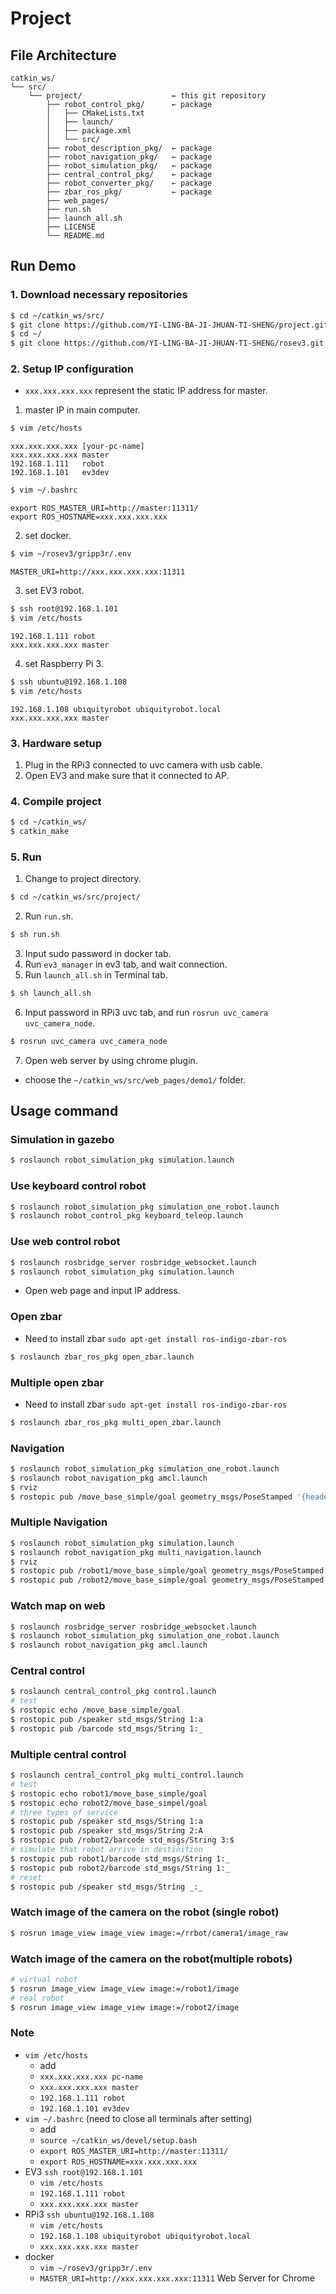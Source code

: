 # Project

## File Architecture
```
catkin_ws/
└── src/
    └── project/                    ← this git repository
        ├── robot_control_pkg/      ← package
        │   ├── CMakeLists.txt
        │   ├── launch/
        │   ├── package.xml
        │   └── src/
        ├── robot_description_pkg/  ← package
        ├── robot_navigation_pkg/   ← package
        ├── robot_simulation_pkg/   ← package
        ├── central_control_pkg/    ← package
        ├── robot_converter_pkg/    ← package
        ├── zbar_ros_pkg/           ← package
        ├── web_pages/
        ├── run.sh
        ├── launch_all.sh
        ├── LICENSE
        └── README.md
```

## Run Demo

### 1. Download necessary repositories

```bash
$ cd ~/catkin_ws/src/
$ git clone https://github.com/YI-LING-BA-JI-JHUAN-TI-SHENG/project.git
$ cd ~/
$ git clone https://github.com/YI-LING-BA-JI-JHUAN-TI-SHENG/rosev3.git
```

### 2. Setup IP configuration

+ `xxx.xxx.xxx.xxx` represent the static IP address for master.

1. master IP in main computer.
```bash
$ vim /etc/hosts
```
```
xxx.xxx.xxx.xxx [your-pc-name]
xxx.xxx.xxx.xxx master
192.168.1.111   robot
192.168.1.101   ev3dev
```
```bash
$ vim ~/.bashrc
```
```
export ROS_MASTER_URI=http://master:11311/
export ROS_HOSTNAME=xxx.xxx.xxx.xxx
```

2. set docker.
```bash
$ vim ~/rosev3/gripp3r/.env
```
```
MASTER_URI=http://xxx.xxx.xxx.xxx:11311
```

3. set EV3 robot.
```bash
$ ssh root@192.168.1.101
$ vim /etc/hosts
```
```
192.168.1.111 robot
xxx.xxx.xxx.xxx master
```

4. set Raspberry Pi 3.
```bash
$ ssh ubuntu@192.168.1.108
$ vim /etc/hosts
```
```
192.168.1.108 ubiquityrobot ubiquityrobot.local
xxx.xxx.xxx.xxx master
```

### 3. Hardware setup

1. Plug in the RPi3 connected to uvc camera with usb cable.
2. Open EV3 and make sure that it connected to AP.

### 4. Compile project

```bash
$ cd ~/catkin_ws/
$ catkin_make
```

### 5. Run

1. Change to project directory.
```bash
$ cd ~/catkin_ws/src/project/
```

2. Run `run.sh`.
```bash
$ sh run.sh
```

3. Input sudo password in docker tab.
4. Run `ev3_manager` in ev3 tab, and wait connection.
5. Run `launch_all.sh` in Terminal tab.
```bash
$ sh launch_all.sh
```

6. Input password in RPi3 uvc tab, and run `rosrun uvc_camera uvc_camera_node`.
```bash
$ rosrun uvc_camera uvc_camera_node
```

7. Open web server by using chrome plugin.
  + choose the `~/catkin_ws/src/web_pages/demo1/` folder.

## Usage command

### Simulation in gazebo

```sh
$ roslaunch robot_simulation_pkg simulation.launch
```

### Use keyboard control robot

```sh
$ roslaunch robot_simulation_pkg simulation_one_robot.launch
$ roslaunch robot_control_pkg keyboard_teleop.launch
```

### Use web control robot

```sh
$ roslaunch rosbridge_server rosbridge_websocket.launch
$ roslaunch robot_simulation_pkg simulation.launch
```

+ Open web page and input IP address.

### Open zbar

+ Need to install zbar `sudo apt-get install ros-indigo-zbar-ros`

```sh
$ roslaunch zbar_ros_pkg open_zbar.launch
```

### Multiple open zbar

+ Need to install zbar `sudo apt-get install ros-indigo-zbar-ros`

```sh
$ roslaunch zbar_ros_pkg multi_open_zbar.launch
```

### Navigation

```sh
$ roslaunch robot_simulation_pkg simulation_one_robot.launch
$ roslaunch robot_navigation_pkg amcl.launch
$ rviz
$ rostopic pub /move_base_simple/goal geometry_msgs/PoseStamped '{header: {stamp: now, frame_id: "map"}, pose: {position: {x: 1.0, y: 0.0, z: 0.0}, orientation: {w: 1.0}}}'
```
### Multiple Navigation

```sh
$ roslaunch robot_simulation_pkg simulation.launch
$ roslaunch robot_navigation_pkg multi_navigation.launch
$ rviz
$ rostopic pub /robot1/move_base_simple/goal geometry_msgs/PoseStamped '{header: {stamp: now, frame_id: "map"}, pose: {position: {x: 1.0, y: 0.0, z: 0.0}, orientation: {w: 1.0}}}'
$ rostopic pub /robot2/move_base_simple/goal geometry_msgs/PoseStamped '{header: {stamp: now, frame_id: "map"}, pose: {position: {x: 1.0, y: 0.0, z: 0.0}, orientation: {w: 1.0}}}'
```

### Watch map on web

```sh
$ roslaunch rosbridge_server rosbridge_websocket.launch
$ roslaunch robot_simulation_pkg simulation_one_robot.launch
$ roslaunch robot_navigation_pkg amcl.launch
```

### Central control

```sh
$ roslaunch central_control_pkg control.launch
# test
$ rostopic echo /move_base_simple/goal
$ rostopic pub /speaker std_msgs/String 1:a
$ rostopic pub /barcode std_msgs/String 1:_
```

### Multiple central control

```sh
$ roslaunch central_control_pkg multi_control.launch
# test
$ rostopic echo robot1/move_base_simple/goal
$ rostopic echo robot2/move_base_simpel/goal
# three types of service
$ rostopic pub /speaker std_msgs/String 1:a
$ rostopic pub /speaker std_msgs/String 2:A
$ rostopic pub /robot2/barcode std_msgs/String 3:$
# simulate that robot arrive in destinition
$ rostopic pub robot1/barcode std_msgs/String 1:_
$ rostopic pub robot2/barcode std_msgs/String 1:_
# reset
$ rostopic pub /speaker std_msgs/String _:_
```

### Watch image of the camera on the robot (single robot)
```sh
$ rosrun image_view image_view image:=/rrbot/camera1/image_raw
```

### Watch image of the camera on the robot(multiple robots)
```sh
# virtual robot
$ rosrun image_view image_view image:=/robot1/image
# real robot
$ rosrun image_view image_view image:=/robot2/image
```

### Note
+ `vim /etc/hosts`
  + add
  + `xxx.xxx.xxx.xxx pc-name`
  + `xxx.xxx.xxx.xxx master`
  + `192.168.1.111 robot`
  + `192.168.1.101 ev3dev`
+ `vim ~/.bashrc` (need to close all terminals after setting)
  + add
  + `source ~/catkin_ws/devel/setup.bash`
  + `export ROS_MASTER_URI=http://master:11311/`
  + `export ROS_HOSTNAME=xxx.xxx.xxx.xxx`
+ EV3 `ssh root@192.168.1.101`
  + `vim /etc/hosts`
  + `192.168.1.111 robot`
  + `xxx.xxx.xxx.xxx master`
+ RPi3 `ssh ubuntu@192.168.1.108`
  + `vim /etc/hosts`
  + `192.168.1.108 ubiquityrobot ubiquityrobot.local`
  + `xxx.xxx.xxx.xxx master`
+ docker
  + `vim ~/rosev3/gripp3r/.env`
  + `MASTER_URI=http://xxx.xxx.xxx.xxx:11311`
Web Server for Chrome
